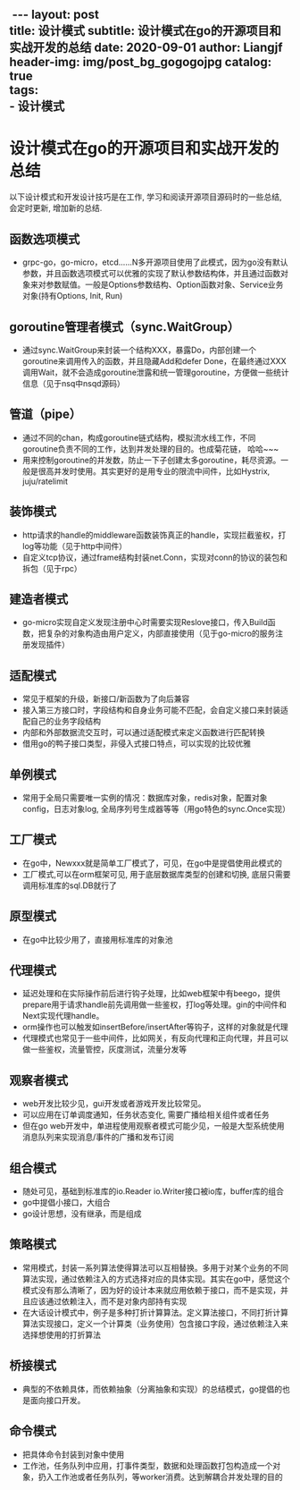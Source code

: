 ﻿﻿﻿﻿﻿﻿﻿﻿﻿﻿ ---layout:     post                  title:      设计模式subtitle:   设计模式在go的开源项目和实战开发的总结date:       2020-09-01author:     Liangjfheader-img: img/post_bg_gogogojpgcatalog: true                      tags:                           - 设计模式---#  设计模式在go的开源项目和实战开发的总结以下设计模式和开发设计技巧是在工作, 学习和阅读开源项目源码时的一些总结, 会定时更新, 增加新的总结.## 函数选项模式- grpc-go，go-micro，etcd......N多开源项目使用了此模式，因为go没有默认参数，并且函数选项模式可以优雅的实现了默认参数结构体，并且通过函数对象来对参数赋值。一般是Options参数结构、Option函数对象、Service业务对象(持有Options, Init, Run)## goroutine管理者模式（sync.WaitGroup）- 通过sync.WaitGroup来封装一个结构XXX，暴露Do，内部创建一个goroutine来调用传入的函数，并且隐藏Add和defer Done，在最终通过XXX调用Wait，就不会造成goroutine泄露和统一管理goroutine，方便做一些统计信息（见于nsq中nsqd源码）## 管道（pipe）- 通过不同的chan，构成goroutine链式结构，模拟流水线工作，不同goroutine负责不同的工作，达到并发处理的目的。也成菊花链， 哈哈~~~- 用来控制goroutine的并发数，防止一下子创建太多goroutine，耗尽资源。一般是很高并发时使用。其实更好的是用专业的限流中间件，比如Hystrix, juju/ratelimit## 装饰模式- http请求的handle的middleware函数装饰真正的handle，实现拦截鉴权，打log等功能（见于http中间件）- 自定义tcp协议，通过frame结构封装net.Conn，实现对conn的协议的装包和拆包（见于rpc）## 建造者模式- go-micro实现自定义发现注册中心时需要实现Reslove接口，传入Build函数，把复杂的对象构造由用户定义，内部直接使用（见于go-micro的服务注册发现插件）## 适配模式- 常见于框架的升级，新接口/新函数为了向后兼容- 接入第三方接口时，字段结构和自身业务可能不匹配，会自定义接口来封装适配自己的业务字段结构- 内部和外部数据流交互时，可以通过适配模式来定义函数进行匹配转换- 借用go的鸭子接口类型，非侵入式接口特点，可以实现的比较优雅## 单例模式- 常用于全局只需要唯一实例的情况：数据库对象，redis对象，配置对象config，日志对象log, 全局序列号生成器等等（用go特色的sync.Once实现）## 工厂模式- 在go中，Newxxx就是简单工厂模式了，可见，在go中是提倡使用此模式的- 工厂模式,可以在orm框架可见, 用于底层数据库类型的创建和切换, 底层只需要调用标准库的sql.DB就行了## 原型模式- 在go中比较少用了，直接用标准库的对象池## 代理模式- 延迟处理和在实际操作前后进行钩子处理，比如web框架中有beego，提供prepare用于请求handle前先调用做一些鉴权，打log等处理。gin的中间件和Next实现代理handle。- orm操作也可以触发如insertBefore/insertAfter等钩子，这样的对象就是代理- 代理模式也常见于一些中间件，比如网关，有反向代理和正向代理，并且可以做一些鉴权，流量管控，灰度测试，流量分发等## 观察者模式- web开发比较少见，gui开发或者游戏开发比较常见。- 可以应用在订单调度通知，任务状态变化, 需要广播给相关组件或者任务- 但在go web开发中，单进程使用观察者模式可能少见，一般是大型系统使用消息队列来实现消息/事件的广播和发布订阅## 组合模式- 随处可见，基础到标准库的io.Reader io.Writer接口被io库，buffer库的组合- go中提倡小接口，大组合- go设计思想，没有继承，而是组成## 策略模式- 常用模式，封装一系列算法使得算法可以互相替换。多用于对某个业务的不同算法实现，通过依赖注入的方式选择对应的具体实现。其实在go中，感觉这个模式没有那么清晰了，因为好的设计本来就应用依赖于接口，而不是实现，并且应该通过依赖注入，而不是对象内部持有实现- 在大话设计模式中，例子是多种打折计算算法。定义算法接口，不同打折计算算法实现接口，定义一个计算类（业务使用）包含接口字段，通过依赖注入来选择想使用的打折算法## 桥接模式- 典型的不依赖具体，而依赖抽象（分离抽象和实现）的总结模式，go提倡的也是面向接口开发。## 命令模式- 把具体命令封装到对象中使用- 工作池，任务队列中应用，打事件类型，数据和处理函数打包构造成一个对象，扔入工作池或者任务队列，等worker消费。达到解耦合并发处理的目的